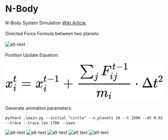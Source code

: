 # N-Body
N-Body System Simulation [Wiki Article](https://en.wikipedia.org/wiki/N-body_problem).
<br /><br /> Directed Force Formula between two planets: <br /><br />
![alt-text](https://wikimedia.org/api/rest_v1/media/math/render/svg/f0c5aab28749b00eb610136b76689a0f6cf57976) 
<br /><br /> Position Update Equation: <br /><br />
![alt-text](https://github.com/claCase/N-Body/blob/main/Animations/equation.svg)
<br/><br/> Generate animation parameters: <br/> 
```console
python3 .\main.py --initial "circle" --n_planets 10 --t 2500 --dt 0.02 --trace --trace_len 1700 --save 
```
![alt-text](https://github.com/claCase/N-Body/blob/main/Animations/animation9.gif)
![alt-text](https://github.com/claCase/N-Body/blob/main/Animations/animation8.gif)
![alt-text](https://github.com/claCase/N-Body/blob/main/Animations/animation7.gif)
![alt text](https://github.com/claCase/N-Body/blob/main/Animations/animation.gif)
![alt-text](https://github.com/claCase/N-Body/blob/main/Animations/animation2.gif)